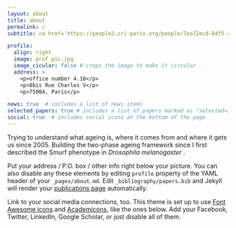 ```yaml
---
layout: about
title: about
permalink: /
subtitle: <a href='https://people2.cri-paris.org/people/7ea72ecd-84f5-4318-8666-ffbc993a92ea'>Affiliations</a>. Address. Contacts. Moto. Etc.

profile:
  align: right
  image: prof_pic.jpg
  image_cicular: false # crops the image to make it circular
  address: >
    <p>office number 4.18</p>
    <p>8bis Rue Charles V</p>
    <p>75004, Paris</p>

news: true  # includes a list of news items
selected_papers: true # includes a list of papers marked as "selected={true}"
social: true  # includes social icons at the bottom of the page
---
```


Trying to understand what ageing is, where it comes from and where it gets us since 2005. Building the two-phase ageing framework since I first described the Smurf phenotype in <i> Drosophila melanogaster </i>.

Put your address / P.O. box / other info right below your picture. You can also disable any these elements by editing `profile` property of the YAML header of your `_pages/about.md`. Edit `_bibliography/papers.bib` and Jekyll will render your [publications page](/al-folio/publications/) automatically.

Link to your social media connections, too. This theme is set up to use [Font Awesome icons](http://fortawesome.github.io/Font-Awesome/) and [Academicons](https://jpswalsh.github.io/academicons/), like the ones below. Add your Facebook, Twitter, LinkedIn, Google Scholar, or just disable all of them.
